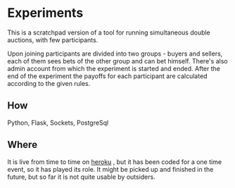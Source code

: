 # Experiments

This is a scratchpad version of a tool for running simultaneous double auctions, with few participants.

Upon joining participants are divided into two groups - buyers and sellers, each of them sees bets of the other group and can bet himself. There's also admin account from which the experiment is started and ended. After the end of the experiment the payoffs for each participant are calculated according to the given rules.

## How
Python, Flask, Sockets, PostgreSql

## Where
It is live from time to time on [heroku](https://market-experiment.herokuapp.com/) , but it has been coded for a one time event, so it has played its role. It might be picked up and finished in the future, but so far it is not quite usable by outsiders. 
